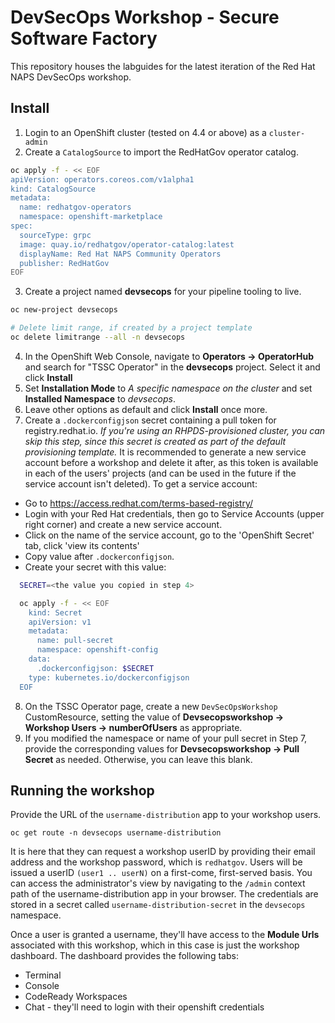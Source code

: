 # DevSecOps Workshop - Secure Software Factory
This repository houses the labguides for the latest iteration of the Red Hat NAPS DevSecOps workshop. 

## Install
1. Login to an OpenShift cluster (tested on 4.4 or above) as a `cluster-admin`
2. Create a `CatalogSource` to import the RedHatGov operator catalog.
```bash
oc apply -f - << EOF
apiVersion: operators.coreos.com/v1alpha1
kind: CatalogSource
metadata:
  name: redhatgov-operators
  namespace: openshift-marketplace
spec:
  sourceType: grpc
  image: quay.io/redhatgov/operator-catalog:latest
  displayName: Red Hat NAPS Community Operators
  publisher: RedHatGov
EOF
```
3. Create a project named **devsecops** for your pipeline tooling to live.
```bash
oc new-project devsecops

# Delete limit range, if created by a project template
oc delete limitrange --all -n devsecops
```
4. In the OpenShift Web Console, navigate to **Operators -> OperatorHub** and search for "TSSC Operator" in the **devsecops** project. Select it and click **Install**
5. Set **Installation Mode** to *A specific namespace on the cluster* and set **Installed Namespace** to *devsecops*.
6. Leave other options as default and click **Install** once more.
7. Create a `.dockerconfigjson` secret containing a pull token for registry.redhat.io. *If you're using an RHPDS-provisioned cluster, you can skip this step, since this secret is created as part of the default provisioning template.* 
It is recommended to generate a new service account before a workshop and delete it after, as this token is available in each of the users' projects (and can be used in the future if the service account isn't deleted). To get a service account:
  * Go to https://access.redhat.com/terms-based-registry/
  * Login with your Red Hat credentials, then go to Service Accounts (upper right corner) and create a new service account. 
  * Click on the name of the service account, go to the 'OpenShift Secret' tab, click 'view its contents' 
  * Copy value after `.dockerconfigjson`.
  * Create your secret with this value:
  ```bash
    SECRET=<the value you copied in step 4>

    oc apply -f - << EOF
      kind: Secret
      apiVersion: v1
      metadata:
        name: pull-secret
        namespace: openshift-config
      data:
        .dockerconfigjson: $SECRET
      type: kubernetes.io/dockerconfigjson
    EOF
  ```
8. On the TSSC Operator page, create a new `DevSecOpsWorkshop` CustomResource, setting the value of **Devsecopsworkshop -> Workshop Users -> numberOfUsers** as appropriate. 
9. If you modified the namespace or name of your pull secret in Step 7, provide the corresponding values for **Devsecopsworkshop -> Pull Secret** as needed. Otherwise, you can leave this blank.

## Running the workshop
Provide the URL of the `username-distribution` app to your workshop users. 
```
oc get route -n devsecops username-distribution
```
It is here that they can request a workshop userID by providing their email address and the workshop password, which is `redhatgov`. Users will be issued a userID `(user1 .. userN)` on a first-come, first-served basis. You can access the administrator's view by navigating to the `/admin` context path of the username-distribution app in your browser. The credentials are stored in a secret called `username-distribution-secret` in the `devsecops` namespace.

Once a user is granted a username, they'll have access to the **Module Urls** associated with this workshop, which in this case is just the workshop dashboard. The dashboard provides the following tabs:
* Terminal
* Console
* CodeReady Workspaces 
* Chat - they'll need to login with their openshift credentials